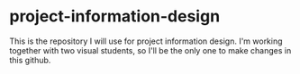 # project-information-design
This is the repository I will use for project information design. I'm working together with two visual students, so I'll be the only one to make changes in this github.
